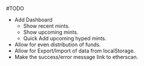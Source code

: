 #TODO
* Add Dashboard
  * Show recent mints.
  * Show upcoming mints.
  * Quick Add upcoming hyped mints.
* Allow for even distribution of funds.
* Allow for Export/Import of data from localStorage.
* Make the success/error message link to etherscan.